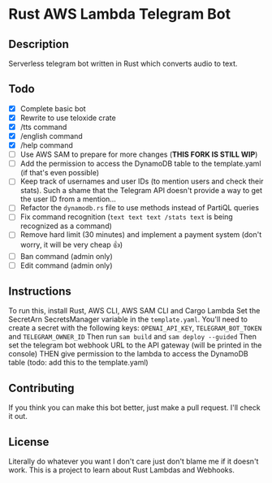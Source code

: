 # Rust AWS Lambda Telegram Bot

## Description

Serverless telegram bot written in Rust which converts audio to text.

## Todo

- [x] Complete basic bot
- [x] Rewrite to use teloxide crate
- [x] /tts command
- [x] /english command
- [x] /help command
- [ ] Use AWS SAM to prepare for more changes (**THIS FORK IS STILL WIP**)
- [ ] Add the permission to access the DynamoDB table to the template.yaml (if that's even possible)
- [ ] Keep track of usernames and user IDs (to mention users and check their stats). Such a shame that the Telegram API doesn't provide a way to get the user ID from a mention...
- [ ] Refactor the `dynamodb.rs` file to use methods instead of PartiQL queries
- [ ] Fix command recognition (`text text text /stats text` is being recognized as a command)
- [ ] Remove hard limit (30 minutes) and implement a payment system (don't worry, it will be very cheap 👍)
- [ ] Ban command (admin only)
- [ ] Edit command (admin only)

## Instructions

To run this, install Rust, AWS CLI, AWS SAM CLI and Cargo Lambda
Set the SecretArn SecretsManager variable in the `template.yaml`. You'll need to create a secret with the following keys:
`OPENAI_API_KEY`, `TELEGRAM_BOT_TOKEN` and `TELEGRAM_OWNER_ID`
Then run `sam build` and `sam deploy --guided`
Then set the telegram bot webhook URL to the API gateway (will be printed in the console)
THEN give permission to the lambda to access the DynamoDB table (todo: add this to the template.yaml)

## Contributing

If you think you can make this bot better, just make a pull request. I'll check it out.

## License

Literally do whatever you want I don't care just don't blame me if it doesn't work. This is a project to learn about Rust Lambdas and Webhooks.

